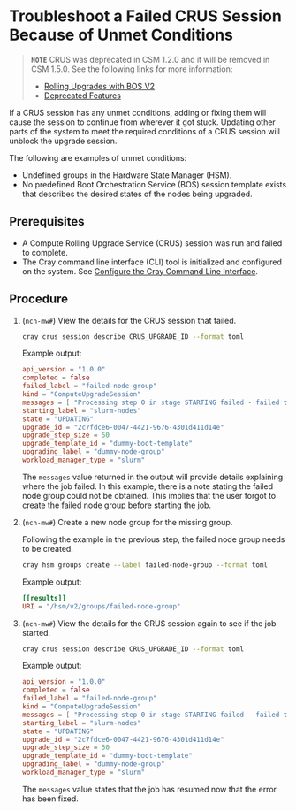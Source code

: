 # Troubleshoot a Failed CRUS Session Because of Unmet Conditions

> **`NOTE`** CRUS was deprecated in CSM 1.2.0 and it will be removed in CSM 1.5.0.
> See the following links for more information:
>
> - [Rolling Upgrades with BOS V2](../boot_orchestration/Rolling_Upgrades.md)
> - [Deprecated Features](../../introduction/deprecated_features/README.md)

If a CRUS session has any unmet conditions, adding or fixing them will cause the session to continue from wherever it got stuck. Updating other parts of the system to meet
the required conditions of a CRUS session will unblock the upgrade session.

The following are examples of unmet conditions:

- Undefined groups in the Hardware State Manager \(HSM\).
- No predefined Boot Orchestration Service \(BOS\) session template exists that describes the desired states of the nodes being upgraded.

## Prerequisites

- A Compute Rolling Upgrade Service \(CRUS\) session was run and failed to complete.
- The Cray command line interface \(CLI\) tool is initialized and configured on the system. See [Configure the Cray Command Line Interface](../configure_cray_cli.md).

## Procedure

1. (`ncn-mw#`) View the details for the CRUS session that failed.

    ```bash
    cray crus session describe CRUS_UPGRADE_ID --format toml
    ```

    Example output:

    ```toml
    api_version = "1.0.0"
    completed = false
    failed_label = "failed-node-group"
    kind = "ComputeUpgradeSession"
    messages = [ "Processing step 0 in stage STARTING failed - failed to obtain Node Group named 'failed-node-group' - {"type":"about:blank","title":"Not Found","detail":"No such group: failed-node-group","status":404}\n[404]",]
    starting_label = "slurm-nodes"
    state = "UPDATING"
    upgrade_id = "2c7fdce6-0047-4421-9676-4301d411d14e"
    upgrade_step_size = 50
    upgrade_template_id = "dummy-boot-template"
    upgrading_label = "dummy-node-group"
    workload_manager_type = "slurm"
    ```

    The `messages` value returned in the output will provide details explaining where the job failed. In this example, there is a note stating the failed node group could not be
    obtained. This implies that the user forgot to create the failed node group before starting the job.

1. (`ncn-mw#`) Create a new node group for the missing group.

    Following the example in the previous step, the failed node group needs to be created.

    ```bash
    cray hsm groups create --label failed-node-group --format toml
    ```

    Example output:

    ```toml
    [[results]]
    URI = "/hsm/v2/groups/failed-node-group"
    ```

1. (`ncn-mw#`) View the details for the CRUS session again to see if the job started.

    ```bash
    cray crus session describe CRUS_UPGRADE_ID --format toml
    ```

    Example output:

    ```toml
    api_version = "1.0.0"
    completed = false
    failed_label = "failed-node-group"
    kind = "ComputeUpgradeSession"
    messages = [ "Processing step 0 in stage STARTING failed - failed to obtain Node Group named 'failed-node-group' - {"type":"about:blank","title":"Not Found","detail":"No such group: failed-node-group","status":404}\n[404]", "Quiesce requested in step 0: moving to QUIESCING", "All nodes quiesced in step 0: moving to QUIESCED", "Began the boot session for step 0: moving to BOOTING",]
    starting_label = "slurm-nodes"
    state = "UPDATING"
    upgrade_id = "2c7fdce6-0047-4421-9676-4301d411d14e"
    upgrade_step_size = 50
    upgrade_template_id = "dummy-boot-template"
    upgrading_label = "dummy-node-group"
    workload_manager_type = "slurm"
    ```

    The `messages` value states that the job has resumed now that the error has been fixed.
